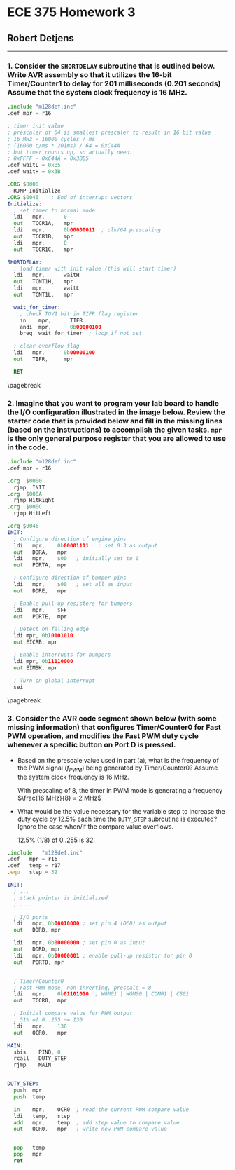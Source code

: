 # ECE 375 Homework 3

## Robert Detjens

---

### 1. Consider the `SHORTDELAY` subroutine that is outlined below. Write AVR assembly so that it utilizes the 16-bit Timer/Counter1 to delay for 201 milliseconds (0.201 seconds) Assume that the system clock frequency is 16 MHz.

```asm
.include "m128def.inc"
.def mpr = r16

; timer init value
; prescaler of 64 is smallest prescaler to result in 16 bit value
; 16 MHz = 16000 cycles / ms
; (16000 c/ms * 201ms) / 64 = 0xC44A
; but timer counts up, so actually need:
; 0xFFFF - 0xC44A = 0x3BB5
.def waitL = 0xB5
.def waitH = 0x3B

.ORG $0000
  RJMP Initialize
.ORG $0046    ; End of interrupt vectors
Initialize:
  ; set timer to normal mode
  ldi   mpr,      0
  out   TCCR1A,   mpr
  ldi   mpr,      0b00000011  ; clk/64 prescaling
  out   TCCR1B,   mpr
  ldi   mpr,      0
  out   TCCR1C,   mpr

SHORTDELAY:
  ; load timer with init value (this will start timer)
  ldi   mpr,      waitH
  out   TCNT1H,   mpr
  ldi   mpr,      waitL
  out   TCNT1L,   mpr

  wait_for_timer:
    ; check TOV1 bit in TIFR flag register
    in    mpr,      TIFR
    andi  mpr,      0b00000100
    breq  wait_for_timer  ; loop if not set

  ; clear overflow flag
  ldi   mpr,      0b00000100
  out   TIFR,     mpr

  RET
```

\pagebreak

### 2. Imagine that you want to program your lab board to handle the I/O configuration illustrated in the image below. Review the starter code that is provided below and fill in the missing lines (based on the instructions) to accomplish the given tasks. `mpr` is the only general purpose register that you are allowed to use in the code.

```asm
.include "m128def.inc"
.def mpr = r16

.org  $0000
  rjmp  INIT
.org  $000A
  rjmp HitRight
.org  $000C
  rjmp HitLeft

.org $0046
INIT:
  ; Configure direction of engine pins
  ldi   mpr,    0b00001111   ; set 0:3 as output
  out   DDRA,   mpr
  ldi   mpr,    $00   ; initially set to 0
  out   PORTA,  mpr

  ; Configure direction of bumper pins
  ldi   mpr,    $00   ; set all as input
  out   DDRE,   mpr

  ; Enable pull-up resisters for bumpers
  ldi   mpr,    $FF
  out   PORTE,  mpr

  ; Detect on falling edge
  ldi mpr, 0b10101010
  out EICRB, mpr

  ; Enable interrupts for bumpers
  ldi mpr, 0b11110000
  out EIMSK, mpr

  ; Turn on global interrupt
  sei
```

\pagebreak

### 3. Consider the AVR code segment shown below (with some missing information) that configures Timer/Counter0 for Fast PWM operation, and modifies the Fast PWM duty cycle whenever a specific button on Port D is pressed.

- Based on the prescale value used in part (a), what is the frequency of the PWM signal ($f_{PWM}$) being generated by
  Timer/Counter0? Assume the system clock frequency is 16 MHz.

  With prescaling of 8, the timer in PWM mode is generating a frequency $\frac{16 MHz}{8} = 2 MHz$

- What would be the value necessary for the variable step to increase the duty cycle by 12.5% each time the `DUTY_STEP`
  subroutine is executed?  Ignore the case when/if the compare value overflows.

  12.5% (1/8) of 0..255 is 32.

```asm
.include   "m128def.inc"
.def   mpr = r16
.def   temp = r17
.equ   step = 32

INIT:
  ; ...
  ; stack pointer is initialized
  ; ...

  ; I/O ports
  ldi   mpr, 0b00010000 ; set pin 4 (OC0) as output
  out   DDRB, mpr

  ldi   mpr, 0b00000000 ; set pin 0 as input
  out   DDRD, mpr
  ldi   mpr, 0b00000001 ; enable pull-up resistor for pin 0
  out   PORTD, mpr


  ; Timer/Counter0
  ; Fast PWM mode, non-inverting, prescale = 8
  ldi   mpr,    0b01101010  ; WGM01 | WGM00 | COM01 | CS01
  out   TCCR0,  mpr

  ; Initial compare value for PWM output
  ; 51% of 0..255 ~= 130
  ldi   mpr,    130
  out   OCR0,   mpr

MAIN:
  sbis    PIND, 0
  rcall   DUTY_STEP
  rjmp    MAIN


DUTY_STEP:
  push  mpr
  push  temp

  in    mpr,    OCR0  ; read the current PWM compare value
  ldi   temp,   step
  add   mpr,    temp  ; add step value to compare value
  out   OCR0,   mpr   ; write new PWM compare value


  pop   temp
  pop   mpr
  ret
```
